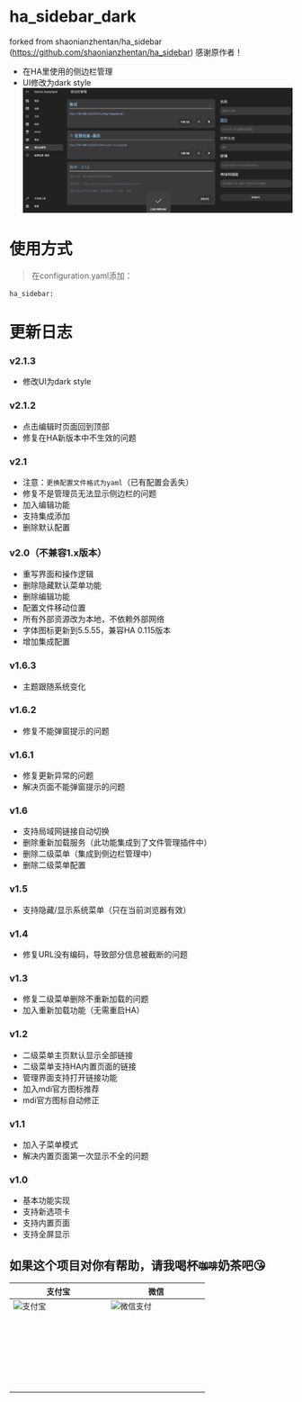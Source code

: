# ha_sidebar_dark
forked from shaonianzhentan/ha_sidebar (https://github.com/shaonianzhentan/ha_sidebar) 感谢原作者！
- 在HA里使用的侧边栏管理
- UI修改为dark style
![image](https://github.com/hyperlau/ha_sidebar_dark/blob/master/ha_sidebar_dark.png)

# 使用方式

> 在configuration.yaml添加：

```
ha_sidebar:
```

# 更新日志

### v2.1.3
- 修改UI为dark style

### v2.1.2
- 点击编辑时页面回到顶部
- 修复在HA新版本中不生效的问题

### v2.1
- 注意：`更换配置文件格式为yaml`（已有配置会丢失）
- 修复不是管理员无法显示侧边栏的问题
- 加入编辑功能
- 支持集成添加
- 删除默认配置

### v2.0（不兼容1.x版本）
- 重写界面和操作逻辑
- 删除隐藏默认菜单功能
- 删除编辑功能
- 配置文件移动位置
- 所有外部资源改为本地，不依赖外部网络
- 字体图标更新到5.5.55，兼容HA 0.115版本
- 增加集成配置

### v1.6.3
- 主题跟随系统变化

### v1.6.2
- 修复不能弹窗提示的问题

### v1.6.1
- 修复更新异常的问题
- 解决页面不能弹窗提示的问题

### v1.6
- 支持局域网链接自动切换
- 删除重新加载服务（此功能集成到了文件管理插件中）
- 删除二级菜单（集成到侧边栏管理中）
- 删除二级菜单配置

### v1.5
- 支持隐藏/显示系统菜单（只在当前浏览器有效）

### v1.4
- 修复URL没有编码，导致部分信息被截断的问题

### v1.3
- 修复二级菜单删除不重新加载的问题
- 加入重新加载功能（无需重启HA）

### v1.2
- 二级菜单主页默认显示全部链接
- 二级菜单支持HA内置页面的链接
- 管理界面支持打开链接功能
- 加入mdi官方图标推荐
- mdi官方图标自动修正

### v1.1
- 加入子菜单模式
- 解决内置页面第一次显示不全的问题

### v1.0
- 基本功能实现
- 支持新选项卡
- 支持内置页面
- 支持全屏显示


## 如果这个项目对你有帮助，请我喝杯<del><small>咖啡</small></del><b>奶茶</b>吧😘
|支付宝|微信|
|---|---|
<img src="https://ha.jiluxinqing.com/img/alipay.png" align="left" height="160" width="160" alt="支付宝" title="支付宝">  |  <img src="https://ha.jiluxinqing.com/img/wechat.png" align="left" height="160" width="160" alt="微信支付" title="微信">
